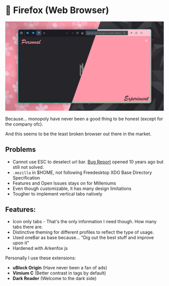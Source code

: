 # 🦊 Firefox (Web Browser)

![Firefox Web Browser](./assets/firefox.jpg)

Because... monopoly have never been a good thing to be honest (except for the company ofc).

And this seems to be the least broken browser out there in the market.

## Problems

- Cannot use ESC to deselect url bar. [Bug Report](https://bugzilla.mozilla.org/show_bug.cgi?id=1086524) opened 10 years ago but still not solved.
- `.mozilla` in $HOME, not following Freedesktop XDG Base Directory Specification
- Features and Open Issues stays on for Milleniums
- Even though customizable, it has many design limitations
- Tougher to implement vertical tabs natively

## Features:
- Icon only tabs - That's the only information I need though. How many tabs there are.
- Distinctive theming for different profiles to reflect the type of usage.
- Used oneBar as base because... "Dig out the best stuff and improve upon it"
- Hardened with Arkenfox js

Personally I use these extensions:

- **uBlock Origin** (Have never been a fan of ads)
- **Vimium C** (Better contrast in tags by default)
- **Dark Reader** (Welcome to the dark side)
